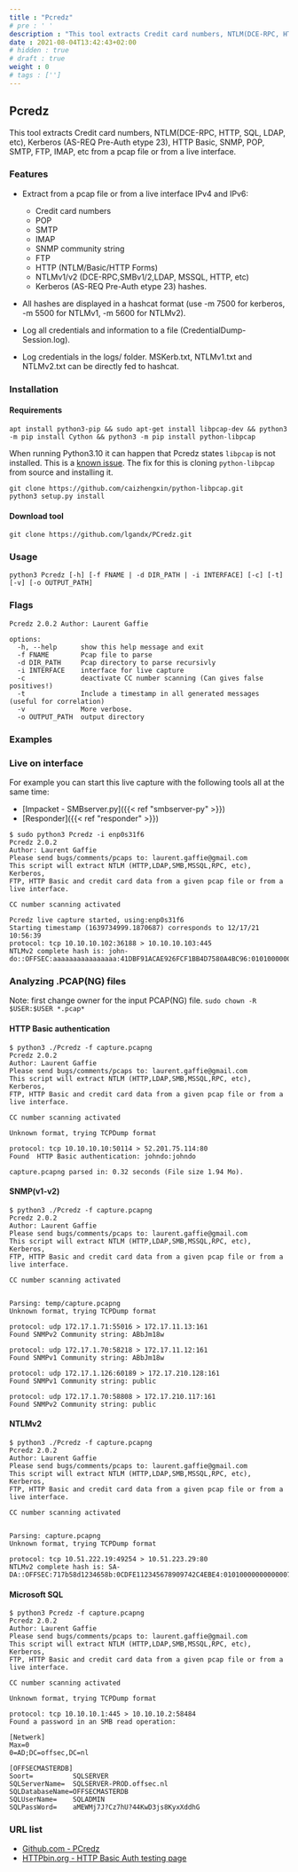 ```yaml
---
title : "Pcredz"
# pre : ' '
description : "This tool extracts Credit card numbers, NTLM(DCE-RPC, HTTP, SQL, LDAP, etc), Kerberos (AS-REQ Pre-Auth etype 23), HTTP Basic, SNMP, POP, SMTP, FTP, IMAP, etc from a pcap file or from a live interface."
date : 2021-08-04T13:42:43+02:00
# hidden : true
# draft : true
weight : 0
# tags : ['']
---
```


## Pcredz

This tool extracts Credit card numbers, NTLM(DCE-RPC, HTTP, SQL, LDAP, etc), Kerberos (AS-REQ Pre-Auth etype 23), HTTP Basic, SNMP, POP, SMTP, FTP, IMAP, etc from a pcap file or from a live interface.

### Features

* Extract from a pcap file or from a live interface IPv4 and IPv6:
  * Credit card numbers
  * POP
  * SMTP
  * IMAP
  * SNMP community string
  * FTP
  * HTTP (NTLM/Basic/HTTP Forms)
  * NTLMv1/v2 (DCE-RPC,SMBv1/2,LDAP, MSSQL, HTTP, etc)
  * Kerberos (AS-REQ Pre-Auth etype 23) hashes.

* All hashes are displayed in a hashcat format (use -m 7500 for kerberos, -m 5500 for NTLMv1, -m 5600 for NTLMv2).

* Log all credentials and information to a file (CredentialDump-Session.log).

* Log credentials in the logs/ folder. MSKerb.txt, NTLMv1.txt and NTLMv2.txt can be directly fed to hashcat.

### Installation

#### Requirements

```plain
apt install python3-pip && sudo apt-get install libpcap-dev && python3 -m pip install Cython && python3 -m pip install python-libpcap
```

When running Python3.10 it can happen that Pcredz states `libpcap` is not installed. This is a [known issue](https://github.com/lgandx/PCredz/issues/48). The fix for this is cloning `python-libpcap` from source and installing it.

```plain
git clone https://github.com/caizhengxin/python-libpcap.git
python3 setup.py install
```

#### Download tool

```plain
git clone https://github.com/lgandx/PCredz.git
```

### Usage

```plain
python3 Pcredz [-h] [-f FNAME | -d DIR_PATH | -i INTERFACE] [-c] [-t] [-v] [-o OUTPUT_PATH]
```

### Flags

```plain
Pcredz 2.0.2 Author: Laurent Gaffie

options:
  -h, --help      show this help message and exit
  -f FNAME        Pcap file to parse
  -d DIR_PATH     Pcap directory to parse recursivly
  -i INTERFACE    interface for live capture
  -c              deactivate CC number scanning (Can gives false positives!)
  -t              Include a timestamp in all generated messages (useful for correlation)
  -v              More verbose.
  -o OUTPUT_PATH  output directory
```

### Examples

### Live on interface

For example you can start this live capture with the following tools all at the same time:

* [Impacket - SMBserver.py]({{< ref "smbserver-py" >}})
* [Responder]({{< ref "responder" >}})

```plain
$ sudo python3 Pcredz -i enp0s31f6
Pcredz 2.0.2
Author: Laurent Gaffie
Please send bugs/comments/pcaps to: laurent.gaffie@gmail.com
This script will extract NTLM (HTTP,LDAP,SMB,MSSQL,RPC, etc), Kerberos,
FTP, HTTP Basic and credit card data from a given pcap file or from a live interface.

CC number scanning activated

Pcredz live capture started, using:enp0s31f6
Starting timestamp (1639734999.1870687) corresponds to 12/17/21 10:56:39
protocol: tcp 10.10.10.102:36188 > 10.10.10.103:445
NTLMv2 complete hash is: john-do::OFFSEC:aaaaaaaaaaaaaaaa:41DBF91ACAE926FCF1BB4D7580A4BC96:0101000000000000[...]
```

### Analyzing .PCAP(NG) files

Note: first change owner for the input PCAP(NG) file. `sudo chown -R $USER:$USER *.pcap*`

#### HTTP Basic authentication

```plain
$ python3 ./Pcredz -f capture.pcapng
Pcredz 2.0.2
Author: Laurent Gaffie
Please send bugs/comments/pcaps to: laurent.gaffie@gmail.com
This script will extract NTLM (HTTP,LDAP,SMB,MSSQL,RPC, etc), Kerberos,
FTP, HTTP Basic and credit card data from a given pcap file or from a live interface.

CC number scanning activated

Unknown format, trying TCPDump format

protocol: tcp 10.10.10.10:50114 > 52.201.75.114:80
Found  HTTP Basic authentication: johndo:johndo

capture.pcapng parsed in: 0.32 seconds (File size 1.94 Mo).
```

#### SNMP(v1-v2)

```plain
$ python3 ./Pcredz -f capture.pcapng
Pcredz 2.0.2
Author: Laurent Gaffie
Please send bugs/comments/pcaps to: laurent.gaffie@gmail.com
This script will extract NTLM (HTTP,LDAP,SMB,MSSQL,RPC, etc), Kerberos,
FTP, HTTP Basic and credit card data from a given pcap file or from a live interface.

CC number scanning activated


Parsing: temp/capture.pcapng
Unknown format, trying TCPDump format

protocol: udp 172.17.1.71:55016 > 172.17.11.13:161
Found SNMPv2 Community string: ABbJm18w

protocol: udp 172.17.1.70:58218 > 172.17.11.12:161
Found SNMPv1 Community string: ABbJm18w

protocol: udp 172.17.1.126:60189 > 172.17.210.128:161
Found SNMPv1 Community string: public

protocol: udp 172.17.1.70:58808 > 172.17.210.117:161
Found SNMPv2 Community string: public
```

#### NTLMv2

```plain
$ python3 ./Pcredz -f capture.pcapng
Pcredz 2.0.2
Author: Laurent Gaffie
Please send bugs/comments/pcaps to: laurent.gaffie@gmail.com
This script will extract NTLM (HTTP,LDAP,SMB,MSSQL,RPC, etc), Kerberos,
FTP, HTTP Basic and credit card data from a given pcap file or from a live interface.

CC number scanning activated


Parsing: capture.pcapng
Unknown format, trying TCPDump format

protocol: tcp 10.51.222.19:49254 > 10.51.223.29:80
NTLMv2 complete hash is: SA-DA::OFFSEC:717b58d1234658b:0CDFE112345678909742C4EBE4:01010000000000007E9CBA2A3E0FD7017720946CFDAC6FB7000000000200060053004D0042000100160053004D0042002D0054004F004F004C004B00490054000400120073006D0062002E006C006F00630061006C000300280073006500720076006500720032003000300033002E007610064000000000000000000
```

#### Microsoft SQL

```plain
$ python3 Pcredz -f capture.pcapng                         
Pcredz 2.0.2
Author: Laurent Gaffie
Please send bugs/comments/pcaps to: laurent.gaffie@gmail.com
This script will extract NTLM (HTTP,LDAP,SMB,MSSQL,RPC, etc), Kerberos,
FTP, HTTP Basic and credit card data from a given pcap file or from a live interface.

CC number scanning activated

Unknown format, trying TCPDump format

protocol: tcp 10.10.10.1:445 > 10.10.10.2:58484
Found a password in an SMB read operation:

[Netwerk]
Max=0
0=AD;DC=offsec,DC=nl

[OFFSECMASTERDB]
Soort=          SQLSERVER
SQLServerName=  SQLSERVER-PROD.offsec.nl
SQLDatabaseName=OFFSECMASTERDB
SQLUserName=    SQLADMIN
SQLPassWord=    aMEWMj7J?Cz7hU?44KwD3js8KyxXddhG
```

### URL list

* [Github.com - PCredz](https://github.com/lgandx/PCredz)
* [HTTPbin.org - HTTP Basic Auth testing page](http://httpbin.org/basic-auth/user/passwd)
